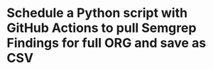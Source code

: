 # Schedule a Python script with GitHub Actions to pull Semgrep Findings for full ORG and save as CSV
